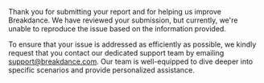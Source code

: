 Thank you for submitting your report and for helping us improve Breakdance. We have reviewed your submission, but currently, we're unable to reproduce the issue based on the information provided.

To ensure that your issue is addressed as efficiently as possible, we kindly request that you contact our dedicated support team by emailing support@breakdance.com. Our team is well-equipped to dive deeper into specific scenarios and provide personalized assistance.
